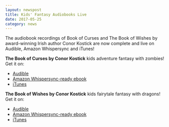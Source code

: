 ```yaml
---
layout: newspost
title: Kids' Fantasy Audiobooks Live
date: 2017-05-25
category: news
---
```


The audiobook recordings of Book of Curses and The Book of Wishes by award-winning Irish author Conor Kostick are now complete and live on Audible, Amazon Whispersync and iTunes!

**The Book of Curses by Conor Kostick** kids adventure fantasy with zombies! Get it on:
* [Audible](https://www.audible.com/pd/Kids/The-Book-of-Curses-Audiobook/B072BNT2L4?qid=1496975906&sr=1-19)
* [Amazon Whispersync-ready ebook](https://www.amazon.ca/Book-Curses-Conor-Kostick-ebook/dp/B00FEXBMEQ/ref=sr_1_37?ie=UTF8&qid=1496976070&sr=8-37&keywords=conor+kostick)
* [iTunes](https://itunes.apple.com/ca/audiobook/the-book-of-curses-unabridged/id1235776506)

**The Book of Wishes by Conor Kostick** kids fairytale fantasy with dragons! Get it on:
* [Audible](https://www.audible.com/pd/Kids/The-Book-of-Wishes-Audiobook/B072LVGWQ2?qid=1496975977&sr=1-5)
* [Amazon Whispersync-ready ebook](https://www.amazon.ca/Book-Wishes-Conor-Kostick-ebook/dp/B00FEONCL6/ref=sr_1_38?ie=UTF8&qid=1496976239&sr=8-38&keywords=conor+kostick)
* [iTunes](https://itunes.apple.com/ca/audiobook/the-book-of-wishes-unabridged/id1241087691)

